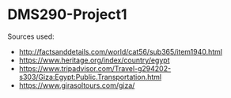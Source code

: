 # DMS290-Project1

Sources used: 
- http://factsanddetails.com/world/cat56/sub365/item1940.html
- https://www.heritage.org/index/country/egypt
- https://www.tripadvisor.com/Travel-g294202-s303/Giza:Egypt:Public.Transportation.html
- https://www.girasoltours.com/giza/
